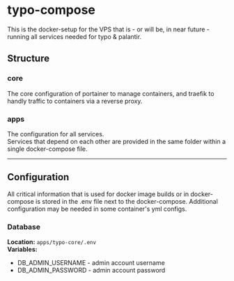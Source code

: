 # typo-compose

This is the docker-setup for the VPS that is - or will be, in near future - running all services needed for typo & palantir.

## Structure

### core

The core configuration of portainer to manage containers, and traefik to handly traffic to containers via a reverse proxy.

### apps

The configuration for all services.  
Services that depend on each other are provided in the same folder within a single docker-compose file.

---

## Configuration

All critical information that is used for docker image builds or in docker-compose is stored in the .env file next to the docker-compose.
Additional configuration may be needed in some container's yml configs. 

### Database

**Location:** `apps/typo-core/.env`  
**Variables:**

- DB_ADMIN_USERNAME - admin account username
- DB_ADMIN_PASSWORD - admin account password
